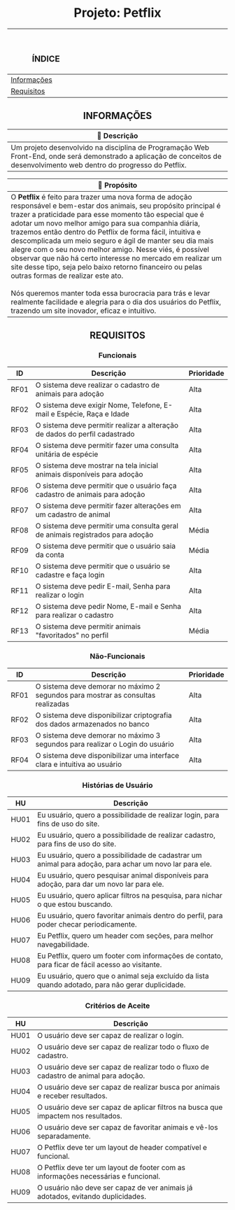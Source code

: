 <h1 align="center"> Projeto: Petflix </h1>

<div align="center">
 
|<h3>ﾠﾠ                                   ÍNDICE                                   </h3>|
|-|
| [Informações](#informações)<br> |
| [Requisitos](#requisitos)<br> |

</div>

## <div align="center">INFORMAÇÕES</div>
|📄 **Descrição**|
|-|
 |Um projeto desenvolvido na disciplina de Programação Web Front-End, onde será demonstrado a aplicação de conceitos de desenvolvimento web dentro do progresso do Petflix.|

|📌 **Propósito**|
|-|
|O **Petflix** é feito para trazer uma nova forma de adoção responsável e bem-estar dos animais, seu propósito principal é trazer a praticidade para esse momento tão especial que é adotar um novo melhor amigo para sua companhia diária, trazemos então dentro do Petflix de forma fácil, intuitiva e descomplicada um meio seguro e ágil de manter seu dia mais alegre com o seu novo melhor amigo. Nesse viés, é possível observar que não há certo interesse no mercado em realizar um site desse tipo, seja pelo baixo retorno financeiro ou pelas outras formas de realizar este ato.<br><br> Nós queremos manter toda essa burocracia para trás e levar realmente facilidade e alegria para o dia dos usuários do Petflix, trazendo um site inovador, eficaz e intuitivo.| 

## <div align="center">REQUISITOS</div>

<div align="center">
 
### Funcionais
 
|ID|Descrição|Prioridade|
|-|-|-|
|RF01|O sistema deve realizar o cadastro de animais para adoção|Alta|
|RF02|O sistema deve exigir Nome, Telefone, E-mail e Espécie, Raça e Idade|Alta|
|RF03|O sistema deve permitir realizar a alteração de dados do perfil cadastrado|Alta|
|RF04|O sistema deve permitir fazer uma consulta unitária de espécie|Alta|
|RF05|O sistema deve mostrar na tela inicial animais disponíveis para adoção|Alta|
|RF06|O sistema deve permitir que o usuário faça cadastro de animais para adoção|Alta|
|RF07|O sistema deve permitir fazer alterações em um cadastro de animal|Alta|
|RF08|O sistema deve permitir uma consulta geral de animais registrados para adoção|Média|
|RF09|O sistema deve permitir que o usuário saia da conta|Média|
|RF10|O sistema deve permitir que o usuário se cadastre e faça login|Alta|
|RF11|O sistema deve pedir E-mail, Senha para realizar o login|Alta|
|RF12|O sistema deve pedir Nome, E-mail e Senha para realizar o cadastro|Alta|
|RF13|O sistema deve permitir animais "favoritados" no perfil|Média|
</div>


<div align="center">
 
### Não-Funcionais

|ID|Descrição|Prioridade|
|-|-|-|
|RF01|O sistema deve demorar no máximo 2 segundos para mostrar as consultas realizadas|Alta|
|RF02|O sistema deve disponibilizar criptografia dos dados armazenados no banco|Alta|
|RF03|O sistema deve demorar no máximo 3 segundos para realizar o Login do usuário|Alta|
|RF04|O sistema deve disponibilizar uma interface clara e intuitiva ao usuário|Alta|
</div>


<div align="center">
 
### Histórias de Usuário

|HU|Descrição|
|-|-|
|HU01|Eu usuário, quero a possibilidade de realizar login, para fins de uso do site.
|HU02|Eu usuário, quero a possibilidade de realizar cadastro, para fins de uso do site.
|HU03|Eu usuário, quero a possibilidade de cadastrar um animal para adoção, para achar um novo lar para ele.
|HU04|Eu usuário, quero pesquisar animal disponíveis para adoção, para dar um novo lar para ele.
|HU05|Eu usuário, quero aplicar filtros na pesquisa, para nichar o que estou buscando.
|HU06|Eu usuário, quero favoritar animais dentro do perfil, para poder checar periodicamente.
|HU07|Eu Petflix, quero um header com seções, para melhor navegabilidade.
|HU08|Eu Petflix, quero um footer com informações de contato, para ficar de fácil acesso ao visitante.
|HU09|Eu usuário, quero que o animal seja excluído da lista quando adotado, para não gerar duplicidade.
</div>

<div align="center">
 
### Critérios de Aceite

|HU|Descrição|
|-|-|
|HU01|O usuário deve ser capaz de realizar o login.
|HU02|O usuário deve ser capaz de realizar todo o fluxo de cadastro.
|HU03|O usuário deve ser capaz de realizar todo o fluxo de cadastro de animal para adoção.
|HU04|O usuário deve ser capaz de realizar busca por animais e receber resultados.
|HU05|O usuário deve ser capaz de aplicar filtros na busca que impactem nos resultados.
|HU06|O usuário deve ser capaz de favoritar animais e vê-los separadamente.
|HU07|O Petflix deve ter um layout de header compatível e funcional.
|HU08|O Petflix deve ter um layout de footer com as informações necessárias e funcional.
|HU09|O usuário não deve ser capaz de ver animais já adotados, evitando duplicidades.
</div>
